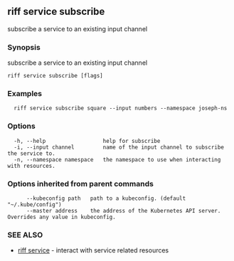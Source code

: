 ## riff service subscribe

subscribe a service to an existing input channel

### Synopsis

subscribe a service to an existing input channel

```
riff service subscribe [flags]
```

### Examples

```
  riff service subscribe square --input numbers --namespace joseph-ns
```

### Options

```
  -h, --help                  help for subscribe
  -i, --input channel         name of the input channel to subscribe the service to.
  -n, --namespace namespace   the namespace to use when interacting with resources.
```

### Options inherited from parent commands

```
      --kubeconfig path   path to a kubeconfig. (default "~/.kube/config")
      --master address    the address of the Kubernetes API server. Overrides any value in kubeconfig.
```

### SEE ALSO

* [riff service](riff_service.md)	 - interact with service related resources

